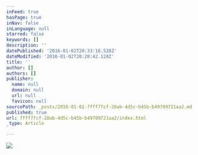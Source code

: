 ```yaml
---
inFeed: true
hasPage: true
inNav: false
inLanguage: null
starred: false
keywords: []
description: ''
datePublished: '2016-01-02T20:33:16.528Z'
dateModified: '2016-01-02T20:28:42.128Z'
title: ''
author: []
authors: []
publisher:
  name: null
  domain: null
  url: null
  favicon: null
sourcePath: _posts/2016-01-02-7fff7fcf-20ab-4d5c-b45b-b49709721aa2.md
published: true
url: 7fff7fcf-20ab-4d5c-b45b-b49709721aa2/index.html
_type: Article

---
```

![](https://the-grid-user-content.s3-us-west-2.amazonaws.com/7080c64d-841e-4037-b203-3356ed6e269c.jpg)